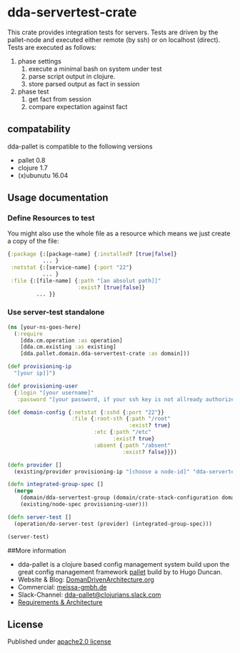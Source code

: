 # dda-servertest-crate

This crate provides integration tests for servers. Tests are driven by the pallet-node and executed either remote (by ssh) or on localhost (direct).
Tests are executed as follows:
1. phase settings
   1. execute a minimal bash on system under test
   2. parse script output in clojure.
   3. store parsed output as fact in session
2. phase test
   1. get fact from session
   2. compare expectation against fact

## compatability
dda-pallet is compatible to the following versions
 * pallet 0.8
 * clojure 1.7
 * (x)ubunutu 16.04

## Usage documentation
### Define Resources to test
You might also use the whole file as a resource which means we just create a copy of the file:

```clojure
{:package {:[package-name] {:installed? [true|false]}
           ... }
 :netstat {:[service-name] {:port "22"}
           ... }
 :file {:[file-name] {:path "[an absolut path]]"
                      :exist? [true|false]}
         ... }}
```

### Use server-test standalone

```clojure
(ns [your-ns-goes-here]
  (:require
    [dda.cm.operation :as operation]
    [dda.cm.existing :as existing]
    [dda.pallet.domain.dda-servertest-crate :as domain]))

(def provisioning-ip
  "[your ip]]")

(def provisioning-user
  {:login "[your username]"
   :password "[your password, if your ssh key is not allready authorized]"})

(def domain-config {:netstat {:sshd {:port "22"}}
                    :file {:root-sth {:path "/root"
                                      :exist? true}
                           :etc {:path "/etc"
                                 :exist? true}
                           :absent {:path "/absent"
                                    :exist? false}}})

(defn provider []
  (existing/provider provisioning-ip "[choose a node-id]" "dda-servertest-group"))

(defn integrated-group-spec []
  (merge
    (domain/dda-servertest-group (domain/crate-stack-configuration domain-config))
    (existing/node-spec provisioning-user)))

(defn server-test []
  (operation/do-server-test (provider) (integrated-group-spec)))

(server-test)
```

##More information
* dda-pallet is a clojure based config management system build upon the great config management framework [pallet](https://github.com/pallet/pallet) build by to Hugo Duncan.
* Website & Blog: [DomanDrivenArchitecture.org](https://domaindrivenarchitecture.org)
* Commercial: [meissa-gmbh.de](https://meissa-gmbh.de)
* Slack-Channel: [dda-pallet@clojurians.slack.com](https://clojurians.slack.com/messages/C5GDWDF28/)
* [Requirements & Architecture](https://dda.gitbooks.io/domaindrivenarchitecture/content/en/80_config_management/index.html)

## License
Published under [apache2.0 license](LICENSE.md)
